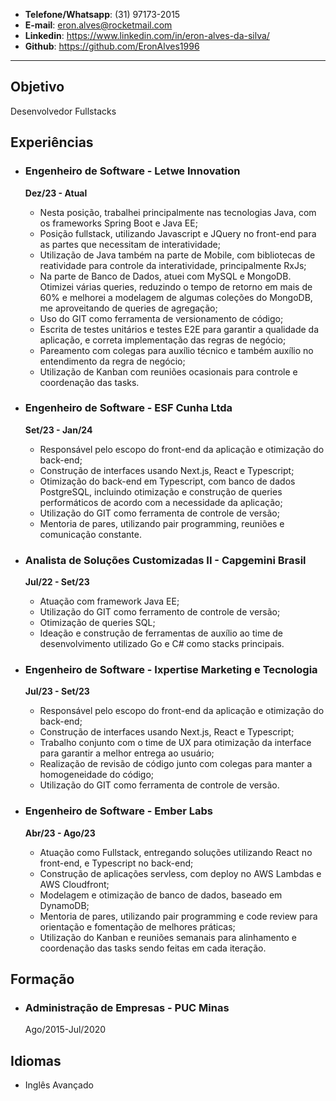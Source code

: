 * **Telefone/Whatsapp**: (31) 97173-2015
* **E-mail**: eron.alves@rocketmail.com 
* **Linkedin**: https://www.linkedin.com/in/eron-alves-da-silva/
* **Github**: https://github.com/EronAlves1996
------
## Objetivo

Desenvolvedor Fullstacks

## Experiências

* ### Engenheiro de Software - Letwe Innovation
	**Dez/23 - Atual**
	* Nesta posição, trabalhei principalmente nas tecnologias Java, com os frameworks Spring Boot e Java EE;
	* Posição fullstack, utilizando Javascript e JQuery no front-end para as partes que necessitam de interatividade;
	* Utilização de Java também na parte de Mobile, com bibliotecas de reatividade para controle da interatividade, principalmente RxJs;
	* Na parte de Banco de Dados, atuei com MySQL e MongoDB. Otimizei várias queries, reduzindo o tempo de retorno em mais de 60% e melhorei a modelagem de algumas coleções do MongoDB, me aproveitando de queries de agregação;
	* Uso do GIT como ferramenta de versionamento de código;
	* Escrita de testes unitários e testes E2E para garantir a qualidade da aplicação, e correta implementação das regras de negócio;
	* Pareamento com colegas para auxílio técnico e também auxílio no entendimento da regra de negócio;
	* Utilização de Kanban com reuniões ocasionais para controle e coordenação das tasks.

* ### Engenheiro de Software - ESF Cunha Ltda
	**Set/23 - Jan/24** 
	* Responsável pelo escopo do front-end da aplicação e otimização do back-end;
	* Construção de interfaces usando Next.js, React e Typescript;
	* Otimização do back-end em Typescript, com banco de dados PostgreSQL, incluindo otimização e construção de queries performáticos de acordo com a necessidade da aplicação;
	* Utilização do GIT como ferramenta de controle de versão;
	* Mentoria de pares, utilizando pair programming, reuniões e comunicação constante.

* ### Analista de Soluções Customizadas II - Capgemini Brasil
	**Jul/22 - Set/23**
	* Atuação com framework Java EE;
	* Utilização do GIT como ferramento de controle de versão;
	* Otimização de queries SQL;
	* Ideação e construção de ferramentas de auxílio ao time de desenvolvimento utilizado Go e C# como stacks principais.

* ### Engenheiro de Software - Ixpertise Marketing e Tecnologia
	**Jul/23 - Set/23**
	* Responsável pelo escopo do front-end da aplicação e otimização do back-end;
	* Construção de interfaces usando Next.js, React e Typescript;
	* Trabalho conjunto com o time de UX para otimização da interface para garantir a melhor entrega ao usuário;
	* Realização de revisão de código junto com colegas para manter a homogeneidade do código;
	* Utilização do GIT como ferramenta de controle de versão.

* ### Engenheiro de Software - Ember Labs
	**Abr/23 - Ago/23**
	* Atuação como Fullstack, entregando soluções utilizando React no front-end, e Typescript no back-end;
	* Construção de aplicações servless, com deploy no AWS Lambdas e AWS Cloudfront;
	* Modelagem e otimização de banco de dados, baseado em DynamoDB;
	* Mentoria de pares, utilizando pair programming e code review para orientação e  fomentação de melhores práticas;
	* Utilização do Kanban e reuniões semanais para alinhamento e coordenação das tasks sendo feitas em cada iteração.
## Formação

* ### Administração de Empresas - PUC Minas
	Ago/2015-Jul/2020

## Idiomas

* Inglês Avançado
